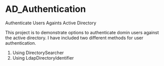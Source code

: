 # AD_Authentication
Authenticate Users Againts Active Directory

This project is to demonstrate options to authenticate domin users against the active directory. I have included two different methods for user authentication.
1) Using DirectorySearcher
2) Using LdapDirectoryIdentifier
